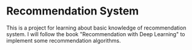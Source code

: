 # Recommendation System
This is a project for learning about basic knowledge of recommendation system. 
I will follow the book "Recommendation with Deep Learning" to implement some recommendation algorithms.